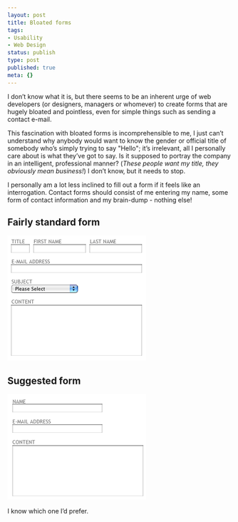 ```yaml
---
layout: post
title: Bloated forms
tags:
- Usability
- Web Design
status: publish
type: post
published: true
meta: {}
---
```

I don’t know what it is, but there seems to be an inherent urge of web developers (or designers, managers or whomever) to create forms that are hugely bloated and pointless, even for simple things such as sending a contact e-mail.

This fascination with bloated forms is incomprehensible to me, I just can’t understand why anybody would want to know the gender or official title of somebody who’s simply trying to say "Hello"; it’s irrelevant, all I personally care about is what they’ve got to say. Is it supposed to portray the company in an intelligent, professional manner? (*These people want my title, they obviously mean business!*) I don’t know, but it needs to stop.

<!-- more -->

I personally am a lot less inclined to fill out a form if it feels like an interrogation. Contact forms should consist of me entering my name, some form of contact information and my brain-dump - nothing else!

## Fairly standard form

![Bad form layout](/images/form-bad.png)

## Suggested form

![Good form layout](/images/form-good.png)

I know which one I’d prefer.
